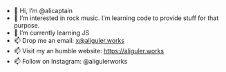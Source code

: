 - 👋 Hi, I’m @alicaptain
- 👀 I’m interested in rock music. I'm learning code to provide stuff for that purpose.
- 🌱 I’m currently learning JS
- 📫 Drop me an email: x@aliguler.works
- 📫 Visit my an humble website: https://aliguler.works
- 📫 Follow on Instagram: @aligulerworks


<!---
alicaptain/alicaptain is a ✨ special ✨ repository because its `README.md` (this file) appears on your GitHub profile.
You can click the Preview link to take a look at your changes.
--->


